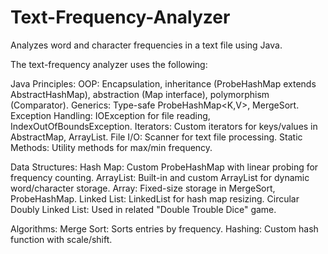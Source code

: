 # Text-Frequency-Analyzer
Analyzes word and character frequencies in a text file using Java.


The text-frequency analyzer uses the following: 

Java Principles:
OOP: Encapsulation, inheritance (ProbeHashMap extends AbstractHashMap), abstraction (Map interface), polymorphism (Comparator).
Generics: Type-safe ProbeHashMap<K,V>, MergeSort<K>.
Exception Handling: IOException for file reading, IndexOutOfBoundsException.
Iterators: Custom iterators for keys/values in AbstractMap, ArrayList.
File I/O: Scanner for text file processing.
Static Methods: Utility methods for max/min frequency.

Data Structures:
Hash Map: Custom ProbeHashMap with linear probing for frequency counting.
ArrayList: Built-in and custom ArrayList for dynamic word/character storage.
Array: Fixed-size storage in MergeSort, ProbeHashMap.
Linked List: LinkedList for hash map resizing.
Circular Doubly Linked List: Used in related "Double Trouble Dice" game.

Algorithms:
Merge Sort: Sorts entries by frequency.
Hashing: Custom hash function with scale/shift.
